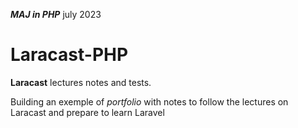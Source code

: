 
***MAJ in PHP***
july 2023

# Laracast-PHP
**Laracast** lectures notes and tests.

Building an exemple of *portfolio* with notes to follow the lectures on Laracast and prepare to learn Laravel



